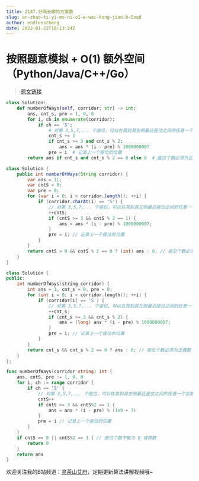 ```yaml
---
title: 2147.分隔长廊的方案数
slug: an-zhao-ti-yi-mo-ni-o1-e-wai-kong-jian-b-5oqd
author: endlesscheng
date: 2022-01-22T16:13:24Z
---
```

# 按照题意模拟 + O(1) 额外空间（Python/Java/C++/Go）
 
> [原文链接](https://leetcode.cn/problems/number-of-ways-to-divide-a-long-corridor/solution/an-zhao-ti-yi-mo-ni-o1-e-wai-kong-jian-b-5oqd)
```Python [sol1-Python3]
class Solution:
    def numberOfWays(self, corridor: str) -> int:
        ans, cnt_s, pre = 1, 0, 0
        for i, ch in enumerate(corridor):
            if ch == 'S':
                # 对第 3,5,7,... 个座位，可以在其到其左侧最近座位之间的任意一个位置放置屏风
                cnt_s += 1
                if cnt_s >= 3 and cnt_s % 2:
                    ans = ans * (i - pre) % 1000000007
                pre = i  # 记录上一个座位的位置
        return ans if cnt_s and cnt_s % 2 == 0 else 0  # 座位个数必须为正偶数
```

```java [sol1-Java]
class Solution {
    public int numberOfWays(String corridor) {
        var ans = 1L;
        var cntS = 0;
        var pre = 0;
        for (var i = 0; i < corridor.length(); ++i) {
            if (corridor.charAt(i) == 'S') {
                // 对第 3,5,7,... 个座位，可以在其到其左侧最近座位之间的任意一个位置放置屏风
                ++cntS;
                if (cntS >= 3 && cntS % 2 == 1) {
                    ans = ans * (i - pre) % 1000000007;
                }
                pre = i; // 记录上一个座位的位置 
            }
        }
        return cntS > 0 && cntS % 2 == 0 ? (int) ans : 0; // 座位个数必须为正偶数
    }
}
```

```C++ [sol1-C++]
class Solution {
public:
    int numberOfWays(string corridor) {
        int ans = 1, cnt_s = 0, pre = 0;
        for (int i = 0; i < corridor.length(); ++i) {
            if (corridor[i] == 'S') {
                // 对第 3,5,7,... 个座位，可以在其到其左侧最近座位之间的任意一个位置放置屏风
                ++cnt_s;
                if (cnt_s >= 3 && cnt_s % 2) {
                    ans = (long) ans * (i - pre) % 1000000007;
                }
                pre = i; // 记录上一个座位的位置
            }
        }
        return cnt_s && cnt_s % 2 == 0 ? ans : 0; // 座位个数必须为正偶数
    }
};
```



```go [sol1-Go]
func numberOfWays(corridor string) int {
	ans, cntS, pre := 1, 0, 0
	for i, ch := range corridor {
		if ch == 'S' {
			// 对第 3,5,7,... 个座位，可以在其到其左侧最近座位之间的任意一个位置放置屏风
			cntS++
			if cntS >= 3 && cntS%2 == 1 {
				ans = ans * (i - pre) % (1e9 + 7)
			}
			pre = i // 记录上一个座位的位置
		}
	}
	if cntS == 0 || cntS%2 == 1 { // 座位个数不能为 0 或奇数
		return 0
	}
	return ans
}
```

欢迎关注我的B站频道：[灵茶山艾府](https://space.bilibili.com/206214)，定期更新算法讲解视频哦~

